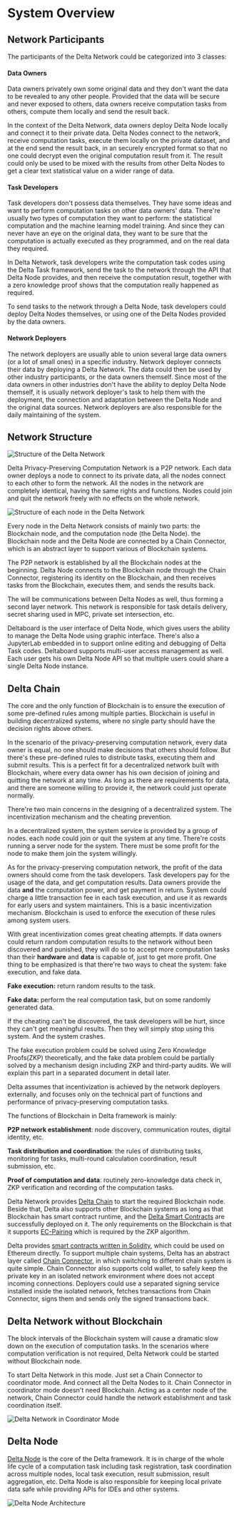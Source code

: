 # System Overview

## Network Participants

The participants of the Delta Network could be categorized into 3 classes:

#### Data Owners

Data owners privately own some original data and they don't want the data to be revealed to any other people. Provided that the data will be secure and never exposed to others, data owners receive computation tasks from others, compute them locally and send the result back.

In the context of the Delta Network, data owners deploy Delta Node locally and connect it to their private data. Delta Nodes connect to the network, receive computation tasks, execute them locally on the private dataset, and at the end send the result back, in an securely encrypted format so that no one could decrypt even the original computation result from it. The result could only be used to be mixed with the results from other Delta Nodes to get a clear text statistical value on a wider range of data.

#### Task Developers

Task developers don't possess data themselves. They have some ideas and want to perform computation tasks on other data owners' data. There're usually two types of computation they want to perform: the statistical computation and the machine learning model training. And since they can never have an eye on the original data, they want to be sure that the computation is actually executed as they programmed, and on the real data they required.

In Delta Network, task developers write the computation task codes using the Delta Task framework, send the task to the network through the API that Delta Node provides, and then receive the computation result, together with a zero knowledge proof shows that the computation really happened as required.

To send tasks to the network through a Delta Node, task developers could deploy Delta Nodes themselves, or using one of the Delta Nodes provided by the data owners.

#### Network Deployers

The network deployers are usually able to union several large data owners \(or a lot of small ones\) in a specific industry. Network deployer connects their data by deploying a Delta Network. The data could then be used by other industry participants, or the data owners themself. Since most of the data owners in other industries don't have the ability to deploy Delta Node themself, it is usually network deployer's task to help them with the deployment, the connection and adaptation between the Delta Node and the original data sources. Network deployers are also responsible for the daily maintaining of the system. 

## Network Structure

![Structure of the Delta Network](.gitbook/assets/f7a7fb858f86700fafb4bd2e627a851.png)

Delta Privacy-Preserving Computation Network is a P2P network. Each data owner deploys a node to connect to its private data, all the nodes connect to each other to form the network. All the nodes in the network are completely identical, having the same rights and functions. Nodes could join and quit the network freely with no effects on the whole network.

![Structure of each node in the Delta Network](.gitbook/assets/6757fef6c4a75a599821c5383811b7a.png)

Every node in the Delta Network consists of mainly two parts: the Blockchain node, and the computation node \(the Delta Node\). the Blockchain node and the Delta Node are connected by a Chain Connector, which is an abstract layer to support various of Blockchain systems.

The P2P network is established by all the Blockchain nodes at the beginning. Delta Node connects to the Blockchain node through the Chain Connector, registering its identity on the Blockchain, and then receives tasks from the Blockchain, executes them, and sends the results back.

The will be communications between Delta Nodes as well, thus forming a second layer network. This network is responsible for task details delivery, secret sharing used in MPC, private set intersection, etc.

Deltaboard is the user interface of Delta Node, which gives users the ability to manage the Delta Node using graphic interface. There's also a JupyterLab embedded in to support online editing and debugging of Delta Task codes. Deltaboard supports multi-user access management as well. Each user gets his own Delta Node API so that multiple users could share a single Delta Node instance.

## Delta Chain

The core and the only function of Blockchain is to ensure the execution of some pre-defined rules among multiple parties. Blockchain is useful in building decentralized systems, where no single party should have the decision rights above others. 

In the scenario of the privacy-preserving computation network, every data owner is equal, no one should make decisions that others should follow. But there's these pre-defined rules to distribute tasks, executing them and submit results. This is a perfect fit for a decentralized network built with Blockchain, where every data owner has his own decision of joining and quitting the network at any time. As long as there are requirements for data, and there are someone willing to provide it, the network could just operate normally.

There're two main concerns in the designing of a decentralized system. The incentivization mechanism and the cheating prevention.

In a decentralized system, the system service is provided by a group of nodes. each node could join or quit the system at any time. There're costs running a server node for the system. There must be some profit for the node to make them join the system willingly.

As for the privacy-preserving computation network, the profit of the data owners should come from the task developers. Task developers pay for the usage of the data, and get computation results. Data owners provide the data **and** the computation power, and get payment in return. System could charge a little transaction fee in each task execution, and use it as rewards for early users and system maintainers. This is a basic incentivization mechanism. Blockchain is used to enforce the execution of these rules among system users.

With great incentivization comes great cheating attempts. If data owners could return random computation results to the network without been discovered and punished, they will do so to accept more computation tasks than their **hardware** and **data** is capable of, just to get more profit. One thing to be emphasized is that there're two ways to cheat the system: fake execution, and fake data.

**Fake execution:** return random results to the task.

**Fake data:** perform the real computation task, but on some randomly generated data.

If the cheating can't be discovered, the task developers will be hurt, since they can't get meaningful results. Then they will simply stop using this system. And the system crashes.

The fake execution problem could be solved using Zero Knowledge Proofs\(ZKP\) theoretically, and the fake data problem could be partially solved by a mechanism design including ZKP and third-party audits. We will explain this part in a separated document in detail later.

Delta assumes that incentivization is achieved by the network deployers externally, and focuses only on the technical part of functions and performance of privacy-preserving computation tasks.

The functions of Blockchain in Delta framework is mainly:

**P2P network establishment**: node discovery, communication routes, digital identity, etc.

**Task distribution and coordination**: the rules of distributing tasks, monitoring for tasks, multi-round calculation coordination, result submission, etc.

**Proof of computation and data**: routinely zero-knowledge data check in, ZKP verification and recording of the computation tasks.

Delta Network provides [Delta Chain](https://github.com/delta-mpc/delta-chain) to start the required Blockchain node. Beside that, Delta also supports other Blockchain systems as long as that Blockchain has smart contract runtime, and the [Delta Smart Contracts](https://github.com/delta-mpc/delta-contracts) are successfully deployed on it. The only requirements on the Blockchain is that it supports [EC-Pairing](https://medium.com/@VitalikButerin/exploring-elliptic-curve-pairings-c73c1864e627) which is required by the ZKP algorithm.

Delta provides [smart contracts written in Solidity](https://github.com/delta-mpc/delta-contracts), which could be used on Ethereum directly. To support multiple chain systems, Delta has an abstract layer called [Chain Connector](https://github.com/delta-mpc/delta-chain-connector), in which switching to different chain system is quite simple. Chain Connector also supports cold wallet, to safely keep the private key in an isolated network environment where does not accept incoming connections. Deployers could use a separated signing service installed inside the isolated network,  fetches transactions from Chain Connector, signs them and sends only the signed transactions back.

## Delta Network without Blockchain

The block intervals of the Blockchain system will cause a dramatic slow down on the execution of computation tasks. In the scenarios where computation verification is not required, Delta Network could be started without Blockchain node.

To start Delta Network in this mode. Just set a Chain Connector to coordinator mode. And connect all the Delta Nodes to it. Chain Connector in coordinator mode doesn't need Blockchain. Acting as a center node of the network, Chain Connector could handle the network establishment and task coordination itself.

![Delta Network in Coordinator Mode](.gitbook/assets/60f4f5e57ca32c8f3cd6fc1df9fe52e.png)

## Delta Node

[Delta Node](https://github.com/delta-mpc/delta-node) is the core of the Delta framework. It is in charge of the whole life cycle of a computation task including task registration, task coordination across multiple nodes, local task execution, result submission, result aggregation, etc. Delta Node is also responsible for keeping local private data safe while providing APIs for IDEs and other systems.

![Delta Node Architecture](.gitbook/assets/image.png)



